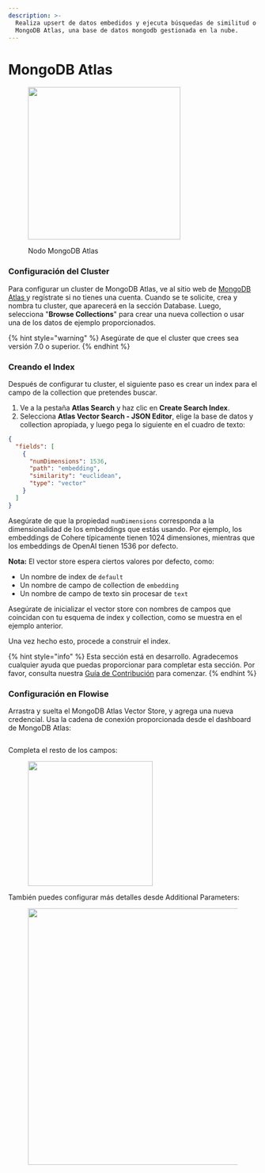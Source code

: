 ```yaml
---
description: >-
  Realiza upsert de datos embedidos y ejecuta búsquedas de similitud o mmr sobre consultas usando
  MongoDB Atlas, una base de datos mongodb gestionada en la nube.
---
```


# MongoDB Atlas

<figure><img src="../../../.gitbook/assets/image--161-.png" alt="" width="308"><figcaption><p>Nodo MongoDB Atlas</p></figcaption></figure>

### Configuración del Cluster[​](https://js.langchain.com/docs/integrations/vectorstores/mongodb_atlas/#initial-cluster-configuration) <a href="#initial-cluster-configuration" id="initial-cluster-configuration"></a>

Para configurar un cluster de MongoDB Atlas, ve al sitio web de [MongoDB Atlas ](https://www.mongodb.com/)y regístrate si no tienes una cuenta. Cuando se te solicite, crea y nombra tu cluster, que aparecerá en la sección Database. Luego, selecciona "**Browse Collections**" para crear una nueva collection o usar una de los datos de ejemplo proporcionados.

{% hint style="warning" %}
Asegúrate de que el cluster que crees sea versión 7.0 o superior.
{% endhint %}

### Creando el Index

Después de configurar tu cluster, el siguiente paso es crear un index para el campo de la collection que pretendes buscar.

1. Ve a la pestaña **Atlas Search** y haz clic en **Create Search Index**.
2. Selecciona **Atlas Vector Search - JSON Editor**, elige la base de datos y collection apropiada, y luego pega lo siguiente en el cuadro de texto:

```json
{
  "fields": [
    {
      "numDimensions": 1536,
      "path": "embedding",
      "similarity": "euclidean",
      "type": "vector"
    }
  ]
}
```

Asegúrate de que la propiedad `numDimensions` corresponda a la dimensionalidad de los embeddings que estás usando. Por ejemplo, los embeddings de Cohere típicamente tienen 1024 dimensiones, mientras que los embeddings de OpenAI tienen 1536 por defecto.

**Nota:** El vector store espera ciertos valores por defecto, como:

* Un nombre de index de `default`
* Un nombre de campo de collection de `embedding`
* Un nombre de campo de texto sin procesar de `text`

Asegúrate de inicializar el vector store con nombres de campos que coincidan con tu esquema de index y collection, como se muestra en el ejemplo anterior.

Una vez hecho esto, procede a construir el index.

{% hint style="info" %}
Esta sección está en desarrollo. Agradecemos cualquier ayuda que puedas proporcionar para completar esta sección. Por favor, consulta nuestra [Guía de Contribución](../../../contributing/) para comenzar.
{% endhint %}

### Configuración en Flowise

Arrastra y suelta el MongoDB Atlas Vector Store, y agrega una nueva credencial. Usa la cadena de conexión proporcionada desde el dashboard de MongoDB Atlas:

<figure><img src="../../../.gitbook/assets/image--1---1---1---1---1---1---1-.png" alt=""><figcaption></figcaption></figure>

Completa el resto de los campos:

<figure><img src="../../../.gitbook/assets/image--1---1---1---1---1---1---1---1-.png" alt="" width="252"><figcaption></figcaption></figure>

También puedes configurar más detalles desde Additional Parameters:

<figure><img src="../../../.gitbook/assets/image--164-.png" alt="" width="518"><figcaption></figcaption></figure>
